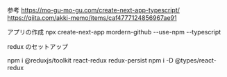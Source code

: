 参考
https://mo-gu-mo-gu.com/create-next-app-typescript/
https://qiita.com/akki-memo/items/caf4777124856967ae91

アプリの作成
npx create-next-app mordern-github --use-npm --typescript

redux のセットアップ

npm i @reduxjs/toolkit react-redux redux-persist
npm i -D @types/react-redux
